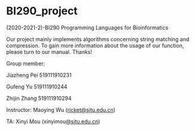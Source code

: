 # BI290_project

(2020-2021-2)-BI290 Programming Languages for Bioinformatics

Our project mainly implements algorithms concerning string matching and compression. To gain more information about the usage of our function, please turn to our manual. Thanks!



Group member:

Jiazheng Pei 519111910231

Gufeng Yu 519111910244

Zhijin Zhang 519111910294



Instructor: Maoying Wu (ricket@sjtu.edu.cn)

TA: Xinyi Mou (xinyimou[@sjtu.edu.cn](mailto:rockywei@sjtu.edu.cn))
